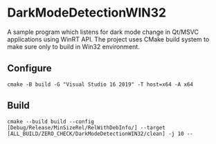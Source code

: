 # DarkModeDetectionWIN32
A sample program which listens for dark mode change in Qt/MSVC applications using WinRT API. The project uses CMake build system to make sure only to build in Win32 environment.

## Configure
```
cmake -B build -G "Visual Studio 16 2019" -T host=x64 -A x64
```

## Build
```
cmake --build build --config [Debug/Release/MinSizeRel/RelWithDebInfo/] --target [ALL_BUILD/ZERO_CHECK/DarkModeDetectionWIN32/clean] -j 10 --
```
